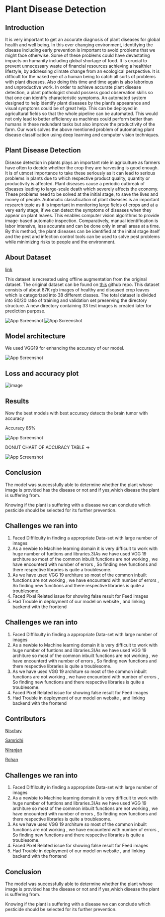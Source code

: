 
# Plant Disease Detection


## Introduction


It is very important to get an accurate diagnosis of plant diseases for global health and well being.
In this ever changing environment, identifying the disease including early prevention is important
to avoid problems that we might face otherwise. Some of these problems could have devastating
impacts on humanity including global shortage of food. It is crucial to prevent unnecessary waste of
financial resources achieving a healthier lifestyle, by addressing climate change from an ecological
perspective. It is difficult for the naked eye of a human being to catch all sorts of problems with plant
diseases. Also doing this time and time again is also laborious and unproductive work. In order to
achieve accurate plant disease detection, a plant pathologist should possess good observation skills
so that one can identify characteristic symptoms. An automated system designed to help identify
plant diseases by the plant’s appearance and visual symptoms could be of great help. This can be
deployed in agricultural fields so that the whole pipeline can be automated. This would not only lead
to better efficiency as machines could perform better than humans in these redundant tasks but also
improve the productivity of the farm. Our work solves the above mentioned problem of automating
plant disease classification using deep learning and computer vision techniques.

## Plant Disease Detection


Disease detection in plants plays an important role in agriculture as farmers have often to decide
whether the crop they are harvesting is good enough. It is of utmost importance to take these seriously
as it can lead to serious problems in plants due to which respective product quality, quantity or
productivity is affected. Plant diseases cause a periodic outbreak of diseases leading to large-scale
death which severely affects the economy. These problems need to be solved at the initial stage,
to save the lives and money of people. Automatic classification of plant diseases is an important research topic as it is important in monitoring large fields of crops and at a very early stage, if we can
detect the symptoms of diseases when they appear on plant leaves. This enables computer vision
algorithms to provide image-based automatic inspection. Comparatively, manual identification is
labor intensive, less accurate and can be done only in small areas at a time. By this method, the plant
diseases can be identified at the initial stage itself and the pest and infection control tools can be used
to solve pest problems while minimizing risks to people and the environment.



## About Dataset 

[link](https://www.kaggle.com/vipoooool/new-plant-diseases-dataset)

This dataset is recreated using offline augmentation from the original dataset. The original dataset can be found on [this](https://github.com/spMohanty/PlantVillage-Dataset) github repo. This dataset consists of about 87K rgb images of healthy and diseased crop leaves which is categorized into 38 different classes. The total dataset is divided into 80/20 ratio of training and validation set preserving the directory structure. A new directory containing 33 test images is created later for prediction purpose.

![App Screenshot](https://previews.dropbox.com/p/thumb/ABUiEu76wx9iCP6vVEY8yI3BkSttkT9BckhUqL0JR9fhtDI7pF5GzRfFx7bsfBcfUMFnqTWUhCetLIyLeYCORtngM8Ha3rFddRh01Dboz_ZrdgB5JdzObPNL97XthRGmuWrD4rPhxdYL7KOHmyg7P6xzrj657F0QyuGoElnSxpGC4o9o7h7ERIqxh9Ec20H_Gls1fFslVIOAQDkMB2jpy3Q1OwGxcc5A8oEhHFFR_zgIhok7PjtyXJtD0x08Y4Qq1xu_8DOGFE-4B_ziOo5ODRWc7_fysorlbxEB1EbGnSk0aZU0IHoUaM9VhSeKX25xim3hp664u_0mTlkIgR6P4-hYWtea7T1JNSiWb5_-Jok-aALbLd7iEV77bTFtDT1qj2Q/p.png?fv_content=true&size_mode=5)
![App Screenshot](https://previews.dropbox.com/p/thumb/ABXxMROj6qkt7Z20Y62tTtoW14NOxFzd5GiQk4yR0AlDOmEADXvQnQPBOvlOpN_j8RQOW2sj-DOcU7IFI2i1AR6nUUjM5r2FFqgiIXDQJIYIECjviIONwTNDrKWz6WD2k_U5OKeIGm87Kbale_cJ_y_ZYDzJRdto-VBh_E4v0SkaDRD6Hne5dpcoihVLAlN0V8xKq9_STb4aPtV7OYLMnZbWf60enLfUFTJk9PC8NDtfKUJf1SxKJp4maWESAFToakJHm3UQSJzyWkuVVUsTI61xs8C3nmI2CIfOTeVctkQcoAErtSmhO1_XyLCgraIvBs04nedELw3YLBAsGyG2i7sxdla2EVaR7icNlupnaDHRosbALJsxamdG7uVq-EFPt4U/p.png?fv_content=true&size_mode=5)







## Model architecture 

We used VGG19 for enhancing the accuracy of our model.

![App Screenshot](https://previews.dropbox.com/p/thumb/ABX2GpKQD32keQ6YdhnJ-rQfgz1Fh2UhvC9WlFBeLFfiVGGT87oOGEhejwgjauR6Fba3Gf-E28T0Ug51jwu-vkkjusBWLUvSPI8NHeta1N_jEIq7BuL3ZQV5RKk-JSFAZAncaild9W3yJSG0yJYG9ptp3cpHYUXkBNvH7vzLASD2s0Peb3Qsjyr9Yiz9rG_Dvgkoj67BxU67ZBz0xPGtLY16C2c2PvVg2-30subbdtHlV4kKoI64RkqgnhC9wnlkfcsg-pXdsA3DeTuBh0kKuPAcobCl6IS43WVktTotlt_1DRxa81v0CUuxefqLE-q7KEC9tL7pHLrftk_OFVpHfxIDeoXFNxgwf1vrAfR4Vkw9JvRLutDBVZjua5eUHFrZ6QA/p.jpeg?fv_content=true&size_mode=5)
## Loss and accuracy plot
![image](https://user-images.githubusercontent.com/81116984/141133320-518cb220-1ddd-492e-9eed-eefbc7993ffe.png)

## Results
Now the best models with best accuracy detects the brain tumor with accuracy

Accuracy 85%

![App Screenshot](https://previews.dropbox.com/p/thumb/ABVWkUzUXRCcmVLlk5SYu2rl-M8p0Be-89tRZJXNVFzzLTM2S27qj58qfpC8BjkzbLjyFAQ1Fjk-qN8S0LvQRHo0MTPF1043pKV5lRP6Fe2TVADgEmrBhj3l8DZcMWLbBLq-ohscZTxfZuPLe5TrUfouyxSnJk0S4rxg5EzU193ysP6Xdx0urg50QVXJuzcZDfWlIjNrShQE2oORM7g_jqxJzGW0rzll1S2T8AK4iGPtj4En6UB0fg3aO3EaK3x7JtOVZygqSdLzw_8Z_y-WMmN-SFznBH3Q1-hHlLgKTwVe-fg7HVEt_tkq8pbx9JJEXlzR_ptrbkht8K5PHXTbF7wzSrUm1q_3gI2OSwlyEUyCaqUF_ShA02OvpJRM_9S1nLQ/p.png?fv_content=true&size_mode=5)




DONUT CHART OF ACCURACY TABLE ->

![App Screenshot](https://previews.dropbox.com/p/thumb/ABUsvuLE4lOxOqIKuU168qU21G7bOEB_LbjKCmukFMpH5YV3NEaWm3PGNlIOr56wKBU-RrQ2nagcxzKPYGzndRJmI5VZpsBF0Kn7x6wqNkB4YbfMGqBTtQC_qzwqtgpscrjrreQzY8E944uGEUOGo7nfZJfDhS1m8h400ES8Ja4wV0y9MD9TcJ_DDbsHSH6YVrCr05Qylre6j1noTEcgN4389Ezk0aEoWTGkPwLCxdSaYeRP4zBwj_uysAxcfT9qxY8hYWj44QFTDRJeVRX0LcIypzfoC8n2SPwkow2icmUP3kIkRJIymE5VK6q46-aXaPtU_iaTr21EnbEQhokz1TwQm5rJyoEm88lV5Famu0d2L05b1rV2XQCQpr0a96lG3b0/p.png?fv_content=true&size_mode=5)
## Conclusion 

The model was successfully able to determine whether the plant whose image is provided has the disease or not and if yes,which disease the plant is suffering from.

Knowing if the plant is suffering with a disease we can conclude which pesticide should be selected for its further prevention.

## Challenges we ran into
1. Faced Diffilculty in finding a appropriate Data-set with large number of images
2. As a newbie to Machine learning domain it is very difficult to work with huge number of funtions and libraries.3)As we have used VGG 19 architure so most of the common inbuilt functions are not working , we have encounterd with number of errors , So finding new functions and there respective libraries is quite a troublesome.
3. As we have used VGG 19 architure so most of the common inbuilt functions are not working , we have encounterd with number of errors , So finding new functions and there respective libraries is quite a troublesome.
4. Faced Pixel Related issue for showing false result for Feed images
5. Had Trouble in deployment of our model on website , and linking backend with  the frontend
## Challenges we ran into
1. Faced Diffilculty in finding a appropriate Data-set with large number of images
2. As a newbie to Machine learning domain it is very difficult to work with huge number of funtions and libraries.3)As we have used VGG 19 architure so most of the common inbuilt functions are not working , we have encounterd with number of errors , So finding new functions and there respective libraries is quite a troublesome.
3. As we have used VGG 19 architure so most of the common inbuilt functions are not working , we have encounterd with number of errors , So finding new functions and there respective libraries is quite a troublesome.
4. Faced Pixel Related issue for showing false result for Feed images
5. Had Trouble in deployment of our model on website , and linking backend with  the frontend
## Contributors
[Nischay](https://github.com/NischayGoyal1)

[Samridhi](https://github.com/samridhikapoor)

[Niranjan](https://github.com/NiranjanHebli)

[Rohan](https://github.com/Rohan5202)
## Challenges we ran into
1. Faced Diffilculty in finding a appropriate Data-set with large number of images
2. As a newbie to Machine learning domain it is very difficult to work with huge number of funtions and libraries.3)As we have used VGG 19 architure so most of the common inbuilt functions are not working , we have encounterd with number of errors , So finding new functions and there respective libraries is quite a troublesome.
3. As we have used VGG 19 architure so most of the common inbuilt functions are not working , we have encounterd with number of errors , So finding new functions and there respective libraries is quite a troublesome.
4. Faced Pixel Related issue for showing false result for Feed images
5. Had Trouble in deployment of our model on website , and linking backend with  the frontend
## Conclusion 

The model was successfully able to determine whether the plant whose image is provided has the disease or not and if yes,which disease the plant is suffering from.

Knowing if the plant is suffering with a disease we can conclude which pesticide should be selected for its further prevention.
